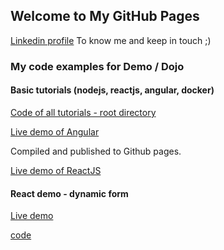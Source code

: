 ## Welcome to My GitHub Pages

[Linkedin profile](https://www.linkedin.com/in/prawee-sriplakich-47611613b/) 
To know me and keep in touch ;)


### My code examples for Demo / Dojo


#### Basic tutorials (nodejs, reactjs, angular, docker)

[Code of all tutorials - root directory](https://github.com/prawinn555/basictuto)

[Live demo of Angular](https://prawinn555.github.io/basictuto/angularfeatures/)

Compiled and published to Github pages.

[Live demo of ReactJS](https://prawinn555.github.io/basictuto/reactsample/)

#### React demo - dynamic form

[Live demo](https://prawinn555.github.io/reactdemo/)

[code](https://github.com/prawinn555/reactdemo/)

